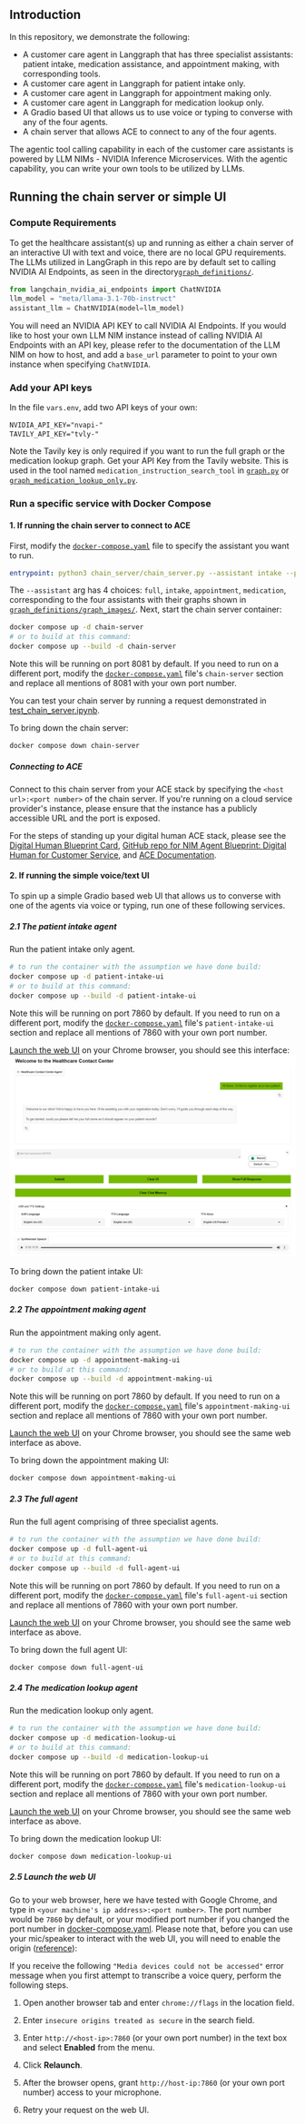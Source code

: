 ## Introduction
In this repository, we demonstrate the following:
* A customer care agent in Langgraph that has three specialist assistants: patient intake, medication assistance, and appointment making, with corresponding tools.
* A customer care agent in Langgraph for patient intake only. 
* A customer care agent in Langgraph for appointment making only.
* A customer care agent in Langgraph for medication lookup only.
* A Gradio based UI that allows us to use voice or typing to converse with any of the four agents.
* A chain server that allows ACE to connect to any of the four agents.

The agentic tool calling capability in each of the customer care assistants is powered by LLM NIMs - NVIDIA Inference Microservices. With the agentic capability, you can write your own tools to be utilized by LLMs.

## Running the chain server or simple UI 
### Compute Requirements
To get the healthcare assistant(s) up and running as either a chain server of an interactive UI with text and voice, there are no local GPU requirements. The LLMs utilized in LangGraph in this repo are by default set to calling NVIDIA AI Endpoints, as seen in the directory[`graph_definitions/`](./graph_definitions/).
```python
from langchain_nvidia_ai_endpoints import ChatNVIDIA
llm_model = "meta/llama-3.1-70b-instruct"
assistant_llm = ChatNVIDIA(model=llm_model)
```
You will need an NVIDIA API KEY to call NVIDIA AI Endpoints. If you would like to host your own LLM NIM instance instead of calling NVIDIA AI Endpoints with an API key, please refer to the documentation of the LLM NIM on how to host, and add a `base_url` parameter to point to your own instance when specifying `ChatNVIDIA`.

### Add your API keys
In the file `vars.env`, add two API keys of your own:
```
NVIDIA_API_KEY="nvapi-" 
TAVILY_API_KEY="tvly-"
```
Note the Tavily key is only required if you want to run the full graph or the medication lookup graph. Get your API Key from the Tavily website. This is used in the tool named `medication_instruction_search_tool` in [`graph.py`](./graph_definitions/graph.py) or [`graph_medication_lookup_only.py`](./graph_definitions/graph_medication_lookup_only.py).

### Run a specific service with Docker Compose
#### 1. If running the chain server to connect to ACE
First, modify the [`docker-compose.yaml`](./docker-compose.yaml) file to specify the assistant you want to run.
```yaml
entrypoint: python3 chain_server/chain_server.py --assistant intake --port 8081
```
The `--assistant` arg has 4 choices: `full`, `intake`, `appointment`, `medication`, corresponding to the four assistants with their graphs shown in [`graph_definitions/graph_images/`](./graph_definitions/graph_images/).
Next, start the chain server container:
```sh
docker compose up -d chain-server
# or to build at this command:
docker compose up --build -d chain-server 
```

Note this will be running on port 8081 by default. If you need to run on a different port, modify the [`docker-compose.yaml`](./docker-compose.yaml) file's `chain-server` section and replace all mentions of 8081 with your own port number.

You can test your chain server by running a request demonstrated in [test_chain_server.ipynb](./chain_server/test_chain_server.ipynb).

To bring down the chain server:
```sh
docker compose down chain-server
```

##### Connecting to ACE
Connect to this chain server from your ACE stack by specifying the `<host url>:<port number>` of the chain server. If you're running on a cloud service provider's instance, please ensure that the instance has a publicly accessible URL and the port is exposed. 

For the steps of standing up your digital human ACE stack, please see the [Digital Human Blueprint Card](https://build.nvidia.com/nvidia/digital-humans-for-customer-service/blueprintcard), [GitHub repo for NIM Agent Blueprint: Digital Human for Customer Service](https://github.com/NVIDIA-NIM-Agent-Blueprints/digital-human), and [ACE Documentation](https://docs.nvidia.com/ace/latest/index.html).

#### 2. If running the simple voice/text UI
To spin up a simple Gradio based web UI that allows us to converse with one of the agents via voice or typing, run one of these following services.

##### 2.1 The patient intake agent 
Run the patient intake only agent.

```sh
# to run the container with the assumption we have done build:
docker compose up -d patient-intake-ui
# or to build at this command:
docker compose up --build -d patient-intake-ui
```

Note this will be running on port 7860 by default. If you need to run on a different port, modify the [`docker-compose.yaml`](./docker-compose.yaml) file's `patient-intake-ui` section and replace all mentions of 7860 with your own port number.

[Launch the web UI](#25-launch-the-web-ui) on your Chrome browser, you should see this interface:
![](./images/example_ui.png)

To bring down the patient intake UI:
```sh
docker compose down patient-intake-ui
```


##### 2.2 The appointment making agent 
Run the appointment making only agent.
```sh
# to run the container with the assumption we have done build:
docker compose up -d appointment-making-ui
# or to build at this command:
docker compose up --build -d appointment-making-ui
```

Note this will be running on port 7860 by default. If you need to run on a different port, modify the [`docker-compose.yaml`](./docker-compose.yaml) file's `appointment-making-ui` section and replace all mentions of 7860 with your own port number.

[Launch the web UI](#25-launch-the-web-ui) on your Chrome browser, you should see the same web interface as above.

To bring down the appointment making UI:
```sh
docker compose down appointment-making-ui
```

##### 2.3 The full agent 
Run the full agent comprising of three specialist agents.
```sh
# to run the container with the assumption we have done build:
docker compose up -d full-agent-ui
# or to build at this command:
docker compose up --build -d full-agent-ui
```

Note this will be running on port 7860 by default. If you need to run on a different port, modify the [`docker-compose.yaml`](./docker-compose.yaml) file's `full-agent-ui` section and replace all mentions of 7860 with your own port number.

[Launch the web UI](#25-launch-the-web-ui) on your Chrome browser, you should see the same web interface as above.

To bring down the full agent UI:
```sh
docker compose down full-agent-ui
```

##### 2.4 The medication lookup agent 
Run the medication lookup only agent.

```sh
# to run the container with the assumption we have done build:
docker compose up -d medication-lookup-ui
# or to build at this command:
docker compose up --build -d medication-lookup-ui
```

Note this will be running on port 7860 by default. If you need to run on a different port, modify the [`docker-compose.yaml`](./docker-compose.yaml) file's `medication-lookup-ui` section and replace all mentions of 7860 with your own port number.

[Launch the web UI](#25-launch-the-web-ui) on your Chrome browser, you should see the same web interface as above.

To bring down the medication lookup UI:
```sh
docker compose down medication-lookup-ui
```

##### 2.5 Launch the web UI

Go to your web browser, here we have tested with Google Chrome, and type in `<your machine's ip address>:<port number>`. The port number would be `7860` by default, or your modified port number if you changed the port number in [docker-compose.yaml](./docker-compose.yaml). Please note that, before you can use your mic/speaker to interact with the web UI, you will need to enable the origin ([reference](https://github.com/NVIDIA/GenerativeAIExamples/blob/main/docs/using-sample-web-application.md#troubleshooting)):

If you receive the following `"Media devices could not be accessed"` error message when you first attempt to transcribe a voice query, perform the following steps.

1. Open another browser tab and enter `chrome://flags` in the location field.

1. Enter `insecure origins treated as secure` in the search field.

1. Enter `http://<host-ip>:7860` (or your own port number) in the text box and select **Enabled** from the menu.

1. Click **Relaunch**.

1. After the browser opens, grant `http://host-ip:7860` (or your own port number) access to your microphone.

1. Retry your request on the web UI.

